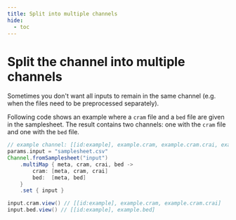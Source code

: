 ```yaml
---
title: Split into multiple channels
hide:
  - toc
---
```


# Split the channel into multiple channels

Sometimes you don't want all inputs to remain in the same channel (e.g. when the files need to be preprocessed separately).

Following code shows an example where a `cram` file and a `bed` file are given in the samplesheet. The result contains two channels: one with the `cram` file and one with the `bed` file.

```groovy
// example channel: [[id:example], example.cram, example.cram.crai, example.bed]
params.input = "samplesheet.csv"
Channel.fromSamplesheet("input")
    .multiMap { meta, cram, crai, bed ->
        cram: [meta, cram, crai]
        bed:  [meta, bed]
    }
    .set { input }

input.cram.view() // [[id:example], example.cram, example.cram.crai]
input.bed.view() // [[id:example], example.bed]
```
